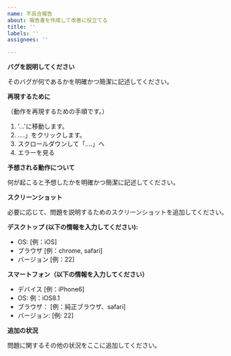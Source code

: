 ```yaml
---
name: 不具合報告
about: 報告書を作成して改善に役立てる
title: ''
labels: ''
assignees: ''

---
```


**バグを説明してください**

そのバグが何であるかを明確かつ簡潔に記述してください。

**再現するために**

（動作を再現するための手順です。）
1. '...'に移動します。
2. ....」をクリックします。
3. スクロールダウンして「....」へ
4. エラーを見る

**予想される動作について**

何が起こると予想したかを明確かつ簡潔に記述してください。

**スクリーンショット**

必要に応じて、問題を説明するためのスクリーンショットを追加してください。

**デスクトップ (以下の情報を入力してください):**

 - OS: [例：iOS]
 - ブラウザ [例：chrome, safari]
 - バージョン [例：22]

**スマートフォン（以下の情報を入力してください）**

 - デバイス [例：iPhone6]
 - OS: 例：iOS8.1
 - ブラウザ： [例：純正ブラウザ、safari]
 - バージョン: [例: 22]

**追加の状況**

問題に関するその他の状況をここに追加してください。

